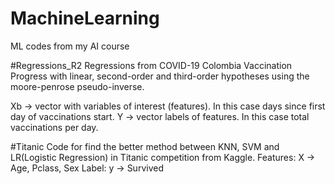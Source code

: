 # MachineLearning
ML codes from my AI course


#Regressions_R2
Regressions from COVID-19 Colombia Vaccination Progress with linear, second-order and third-order hypotheses using the moore-penrose pseudo-inverse.

Xb -> vector with variables of interest (features). In this case days since first day of vaccinations start.
Y -> vector labels of features. In this case total vaccinations per day.

#Titanic
Code for find the better method between KNN, SVM and LR(Logistic Regression) in Titanic competition from Kaggle.
Features: X -> Age, Pclass, Sex
Label: y -> Survived

